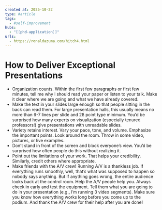 ```yaml
--- 
created at: 2025-10-22
type: #article
tags:
  - #self-improvement
hubs:
  - "[[phd-application]]"
urls:
  - https://ronaldazuma.com/hitch4.html
---
```


# How to Deliver Exceptional Presentations

* Organization counts. Within the first few paragraphs or first few minutes, tell me why I should read your paper or listen to your talk. Make it clear where we are going and what we have already covered.
* Make the text in your slides large enough so that people sitting in the back can read them. For large presentation halls, this usually means no more than 6-7 lines per slide and 28 point type minimum. You’d be surprised how many experts on visualization (especially tenured professors!) give presentations with unreadable slides.
* Variety retains interest. Vary your pace, tone, and volume. Emphasize the important points. Look around the room. Throw in some video, pictures, or live examples.
* Don’t stand in front of the screen and block everyone’s view. You’d be surprised how often people do this without realizing it.
* Point out the limitations of your work. That helps your credibility. Similarly, credit others where appropriate.
* Make friends with the A/V crew! Running A/V is a thankless job. If everything runs smoothly, well, that’s what was supposed to happen so nobody says anything. But if anything goes wrong, the entire audience looks back at the control room. Help the A/V people help you. Always check in early and test the equipment. Tell them what you are going to do in your presentation (e.g., I’m running 3 video segments). Make sure you know how everything works long before you come up to the podium. And thank the A/V crew for their help after you are done!
